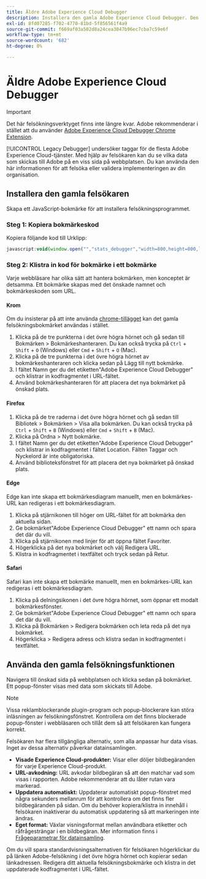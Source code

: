 ```yaml
---
title: Äldre Adobe Experience Cloud Debugger
description: Installera den gamla Adobe Experience Cloud Debugger. Den här felsökaren undersöker taggar för Analytics, Target, Advertising Cloud, Identity Service och Launch.
exl-id: 8fd07285-f702-4770-81bd-5f856561f4a9
source-git-commit: f669af03a502d8a24cea3047b96ec7cba7c59e6f
workflow-type: tm+mt
source-wordcount: '682'
ht-degree: 0%

---
```


# Äldre Adobe Experience Cloud Debugger

>[!IMPORTANT]
>
>Det här felsökningsverktyget finns inte längre kvar. Adobe rekommenderar i stället att du använder [Adobe Experience Cloud Debugger Chrome Extension](https://experienceleague.adobe.com/docs/debugger/using/experience-cloud-debugger.html).

[!UICONTROL Legacy Debugger] undersöker taggar för de flesta Adobe Experience Cloud-tjänster. Med hjälp av felsökaren kan du se vilka data som skickas till Adobe på en viss sida på webbplatsen. Du kan använda den här informationen för att felsöka eller validera implementeringen av din organisation.

## Installera den gamla felsökaren

Skapa ett JavaScript-bokmärke för att installera felsökningsprogrammet.

### Steg 1: Kopiera bokmärkeskod

Kopiera följande kod till Urklipp:

```JavaScript
javascript:void(window.open("","stats_debugger","width=800,height=800,location=0,menubar=0,status=1,toolbar=0,resizable=1,scrollbars=1").document.write("<script language=\"JavaScript\" id=dbg src=\"https://www.adobetag.com/d1/digitalpulsedebugger/live/DPD.js\"></"+"script>"+"<script language=\"JavaScript\">window.focus();</script>"));
```

### Steg 2: Klistra in kod för bokmärke i ett bokmärke

Varje webbläsare har olika sätt att hantera bokmärken, men konceptet är detsamma. Ett bokmärke skapas med det önskade namnet och bokmärkeskoden som URL.

#### Krom

Om du insisterar på att inte använda [chrome-tillägget](https://experienceleague.adobe.com/docs/debugger/using/experience-cloud-debugger.html) kan det gamla felsökningsbokmärket användas i stället.

1. Klicka på de tre punkterna i det övre högra hörnet och gå sedan till Bokmärken > Bokmärkeshanteraren. Du kan också trycka på `Ctrl` + `Shift` + `O` (Windows) eller `Cmd` + `Shift` + `O` (Mac).
2. Klicka på de tre punkterna i det övre högra hörnet av bokmärkeshanteraren och klicka sedan på Lägg till nytt bokmärke.
3. I fältet Namn ger du det etiketten&quot;Adobe Experience Cloud Debugger&quot; och klistrar in kodfragmentet i URL-fältet.
4. Använd bokmärkeshanteraren för att placera det nya bokmärket på önskad plats.

#### Firefox

1. Klicka på de tre raderna i det övre högra hörnet och gå sedan till Bibliotek > Bokmärken > Visa alla bokmärken. Du kan också trycka på `Ctrl` + `Shift` + `B` (Windows) eller `Cmd` + `Shift` + `B` (Mac).
2. Klicka på Ordna > Nytt bokmärke.
3. I fältet Namn ger du det etiketten&quot;Adobe Experience Cloud Debugger&quot; och klistrar in kodfragmentet i fältet Location. Fälten Taggar och Nyckelord är inte obligatoriska.
4. Använd biblioteksfönstret för att placera det nya bokmärket på önskad plats.

#### Edge

Edge kan inte skapa ett bokmärkesdiagram manuellt, men en bokmärkes-URL kan redigeras i ett bokmärkesdiagram.

1. Klicka på stjärnikonen till höger om URL-fältet för att bokmärka den aktuella sidan.
2. Ge bokmärket&quot;Adobe Experience Cloud Debugger&quot; ett namn och spara det där du vill.
3. Klicka på stjärnikonen med linjer för att öppna fältet Favoriter.
4. Högerklicka på det nya bokmärket och välj Redigera URL.
5. Klistra in kodfragmentet i textfältet och tryck sedan på Retur.

#### Safari

Safari kan inte skapa ett bokmärke manuellt, men en bokmärkes-URL kan redigeras i ett bokmärkesdiagram.

1. Klicka på delningsikonen i det övre högra hörnet, som öppnar ett modalt bokmärkesfönster.
2. Ge bokmärket&quot;Adobe Experience Cloud Debugger&quot; ett namn och spara det där du vill.
3. Klicka på Bokmärken > Redigera bokmärken och leta reda på det nya bokmärket.
4. Högerklicka > Redigera adress och klistra sedan in kodfragmentet i textfältet.

## Använda den gamla felsökningsfunktionen

Navigera till önskad sida på webbplatsen och klicka sedan på bokmärket. Ett popup-fönster visas med data som skickats till Adobe.

>[!NOTE]
>
>Vissa reklamblockerande plugin-program och popup-blockerare kan störa inläsningen av felsökningsfönstret. Kontrollera om det finns blockerade popup-fönster i webbläsaren och tillåt dem så att felsökaren kan fungera korrekt.

Felsökaren har flera tillgängliga alternativ, som alla anpassar hur data visas. Inget av dessa alternativ påverkar datainsamlingen.

* **Visade Experience Cloud-produkter:** Visar eller döljer bildbegäranden för varje Experience Cloud-produkt.
* **URL-avkodning:** URL avkodar bildbegäran så att den matchar vad som visas i rapporten. Adobe rekommenderar att du låter rutan vara markerad.
* **Uppdatera automatiskt:** Uppdaterar automatiskt popup-fönstret med några sekunders mellanrum för att kontrollera om det finns fler bildbegäranden på sidan. Om du behöver kopiera/klistra in innehåll i felsökaren inaktiverar du automatisk uppdatering så att markeringen inte ändras.
* **Eget format:** Växlar visningsformat mellan användbara etiketter och råfrågesträngar i en bildbegäran. Mer information finns i [Frågeparametrar för datainsamling](query-parameters.md).

Om du vill spara standardvisningsalternativen för felsökaren högerklickar du på länken Adobe-felsökning i det övre högra hörnet och kopierar sedan länkadressen. Redigera ditt aktuella felsökningsbokmärke och klistra in det uppdaterade kodfragmentet i URL-fältet.
